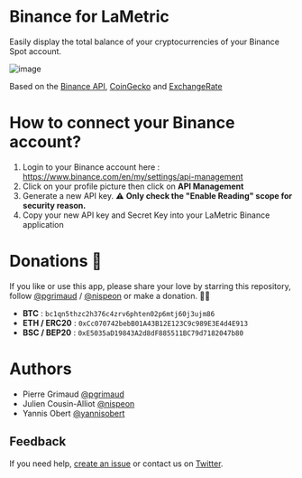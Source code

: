 # Binance for LaMetric

Easily display the total balance of your cryptocurrencies of your Binance Spot account.

![image](https://user-images.githubusercontent.com/1866496/119222359-52de0280-baf4-11eb-871e-5929a33d1d24.png)

Based on the [Binance API](https://binance-docs.github.io/apidocs/spot/en/), [CoinGecko](https://www.coingecko.com/) and [ExchangeRate](https://exchangerate.host/)

# How to connect your Binance account?

1. Login to your Binance account here : https://www.binance.com/en/my/settings/api-management
2. Click on your profile picture then click on **API Management**
3. Generate a new API key. ⚠️ **Only check the "Enable Reading" scope for security reason.**
4. Copy your new API key and Secret Key into your LaMetric Binance application

# Donations 🙏

If you like or use this app, please share your love by starring this repository, follow [@pgrimaud](https://github.com/pgrimaud) / [@nispeon](https://github.com/nispeon) or make a donation. 🙏💓

- **BTC** : `bc1qn5thzc2h376c4zrv6phten02p6mtj60j3ujm86`
- **ETH / ERC20** : `0xCc070742bebB01A43B12E123C9c989E3E4d4E913`
- **BSC / BEP20** : `0xE5035aD19843A2d8dF885511BC79d7182047b80`

# Authors

- Pierre Grimaud [@pgrimaud](https://github.com/pgrimaud)
- Julien Cousin-Alliot [@nispeon](https://github.com/nispeon)
- Yannis Obert [@yannisobert](https://github.com/yannisobert)

## Feedback

If you need help, [create an issue](https://github.com/pgrimaud/lametric-binance/issues) or contact us on [Twitter](http://twitter.com/pgrimaud_).